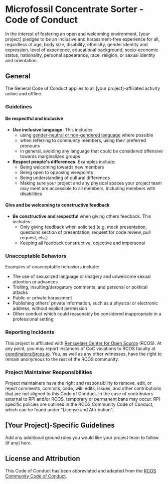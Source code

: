# Microfossil Concentrate Sorter -  Code of Conduct
In the interest of fostering an open and welcoming environment, [your project] pledges to be an inclusive and harassment-free experience for  all, regardless of age, body size, disability, ethnicity, gender identity and expression, level of experience, educational background, socio-economic status, nationality, personal appearance, race, religion, or sexual identity and orientation. 

## General
The General Code of Conduct applies to all [your project]-affiliated activity online and offline.

### Guidelines
#### Be respectful and inclusive
* **Use inclusive language.**  This includes:
  * using [gender-neutral or non-gendered language](http://geekfeminism.wikia.com/wiki/Nonsexist_language) where possible 
  * when referring to community members, using their preferred pronouns 
  * in general, avoiding any language that could be considered offensive towards marginalized groups
* **Respect people's differences.** Examples include:
  * Being welcoming towards new members
  * Being open to opposing viewpoints
  * Being understanding of cultural differences
  * Making sure your project and any physical spaces your project team may meet are accessible to all members, including members with disabilities

#### Give and be welcoming to constructive feedback
* **Be constructive and respectful** when giving others feedback. This includes:
  * Only giving feedback when solicited (e.g. mock presentation, questions section of presentation, request for code review, pull request, etc.)
  * Keeping all feedback constructive, objective and impersonal


### Unacceptable Behaviors

Examples of unacceptable behaviors include:

* The use of sexualized language or imagery and unwelcome sexual attention or advances
* Trolling, insulting/derogatory comments, and personal or political attacks
* Public or private harassment
* Publishing others’ private information, such as a physical or electronic address, without explicit permission
* Other conduct which could reasonably be considered inappropriate in a professional setting

### Reporting Incidents

This project is affiliated with [Rensselaer Center for Open Source](http://rcos.io) (RCOS). At any point, you may report instances of CoC violations to RCOS faculty at <coordinators@rcos.io>. You, as well as any other witnesses, have the right to remain anonymous to the rest of the RCOS community.

### Project Maintainer Responsibilities
Project maintainers have the right and responsibility to remove, edit, or reject comments, commits, code, wiki edits, issues, and other contributions that are not aligned to this Code of Conduct. In the case of contributors external to RPI and/or RCOS, temporary or permanent bans may occur. RPI-specific policies are outlined in the RCOS Community Code of Conduct, which can be found under "License and Attribution".

## [Your Project]-Specific Guidelines 
Add any additional ground rules you would like your project team to follow (if any) here.

## License and Attribution

This Code of Conduct has been abbreviated and adapted from the [RCOS Community Code of Conduct](https://github.com/rcos/intro/blob/master/docs/code_of_conduct.md). 
